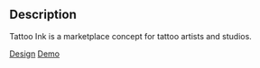 ## Description

Tattoo Ink is a marketplace concept for tattoo artists and studios.

[Design](https://www.behance.net/gallery/76034975/Tattoo-Ink?tracking_source=for_you_feed_featured_category)
[Demo](https://rafalfortunski.github.io/Tattoo-Ink/)